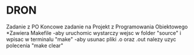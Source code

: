 # DRON
Zadanie z PO
Koncowe zadanie na Projekt z Programowania Obiektowego
*Zawiera Makefile
  -aby uruchomic wystarczy wejsc w folder "source" i wpisac w terminalu "make"
  -aby usunac pliki .o oraz .out nalezy uzyc polecenia "make clear"
